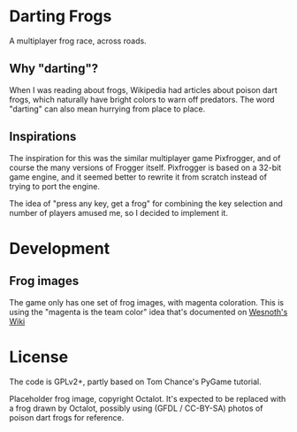 Darting Frogs
=============

A multiplayer frog race, across roads.

Why "darting"?
--------------

When I was reading about frogs, Wikipedia had articles about poison dart frogs,
which naturally have bright colors to warn off predators.  The word "darting"
can also mean hurrying from place to place.

Inspirations
------------

The inspiration for this was the similar multiplayer game Pixfrogger, and of
course the many versions of Frogger itself.  Pixfrogger is based on a 32-bit
game engine, and it seemed better to rewrite it from scratch instead of trying
to port the engine.

The idea of "press any key, get a frog" for combining the key selection and
number of players amused me, so I decided to implement it.

Development
===========

Frog images
-----------

The game only has one set of frog images, with magenta coloration. This is
using the "magenta is the team color" idea that's documented on
[Wesnoth's Wiki](https://wiki.wesnoth.org/Team_Color_Shifting)

License
=======

The code is GPLv2+, partly based on Tom Chance's PyGame tutorial.

Placeholder frog image, copyright Octalot. It's expected to be replaced with a
frog drawn by Octalot, possibly using (GFDL / CC-BY-SA) photos of poison dart
frogs for reference.

